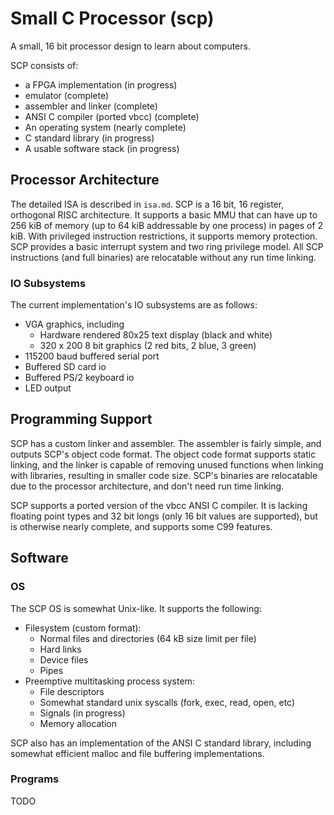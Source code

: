 # Small C Processor (scp)
A small, 16 bit processor design to learn about computers.

SCP consists of:

* a FPGA implementation (in progress)
* emulator (complete)
* assembler and linker (complete)
* ANSI C compiler (ported vbcc) (complete)
* An operating system (nearly complete)
* C standard library (in progress)
* A usable software stack (in progress)

## Processor Architecture
The detailed ISA is described in `isa.md`. SCP is a 16 bit, 16 register, orthogonal RISC architecture. It supports a basic MMU that can have up to 256 kiB of memory (up to 64 kiB addressable by one process) in pages of 2 kiB. With privileged instruction restrictions, it supports memory protection. SCP provides a basic interrupt system and two ring privilege model. All SCP instructions (and full binaries) are relocatable without any run time linking.

### IO Subsystems
The current implementation's IO subsystems are as follows:

- VGA graphics, including
    - Hardware rendered 80x25 text display (black and white)
    - 320 x 200 8 bit graphics (2 red bits, 2 blue, 3 green)
- 115200 baud buffered serial port
- Buffered SD card io
- Buffered PS/2 keyboard io
- LED output

## Programming Support
SCP has a custom linker and assembler. The assembler is fairly simple, and outputs SCP's object code format. The object code format supports static linking, and the linker is capable of removing unused functions when linking with libraries, resulting in smaller code size. SCP's binaries are relocatable due to the processor architecture, and don't need run time linking.

SCP supports a ported version of the vbcc ANSI C compiler. It is lacking floating point types and 32 bit longs (only 16 bit values are supported), but is otherwise nearly complete, and supports some C99 features.

## Software
### OS
The SCP OS is somewhat Unix-like. It supports the following:

- Filesystem (custom format):
    - Normal files and directories (64 kB size limit per file)
    - Hard links
    - Device files
    - Pipes
- Preemptive multitasking process system:
    - File descriptors
    - Somewhat standard unix syscalls (fork, exec, read, open, etc)
    - Signals (in progress)
    - Memory allocation

SCP also has an implementation of the ANSI C standard library, including somewhat efficient malloc and file buffering implementations.

### Programs
TODO
